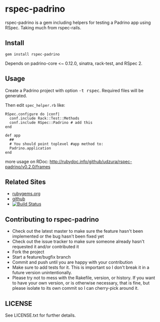 # rspec-padrino

rspec-padrino is a gem including helpers for testing a Padrino app using RSpec. Taking much from rspec-rails.

## Install

    gem install rspec-padrino

Depends on padrino-core <~ 0.12.0, sinatra, rack-test, and RSpec 2.

## Usage

Create a Padrino project with option <tt>-t rspec</tt>. Required files will be generated.

Then edit `spec_helper.rb` like:

    RSpec.configure do |conf|
      conf.include Rack::Test::Methods
      conf.include RSpec::Padrino # add this
    end
    
    def app
      ##
      # You should point toplevel #app method to:
      Padrino.application
    end

more usage on RDoc: <http://rubydoc.info/github/udzura/rspec-padrino/v0.2.0/frames>

## Related Sites

* [rubygems.org](https://rubygems.org/gems/rspec-padrino)
* [github](https://github.com/udzura/rspec-padrino)
* [![Build Status](https://travis-ci.org/udzura/rspec-padrino.svg?branch=master)](https://travis-ci.org/udzura/rspec-padrino)

## Contributing to rspec-padrino
 
* Check out the latest master to make sure the feature hasn't been implemented or the bug hasn't been fixed yet
* Check out the issue tracker to make sure someone already hasn't requested it and/or contributed it
* Fork the project
* Start a feature/bugfix branch
* Commit and push until you are happy with your contribution
* Make sure to add tests for it. This is important so I don't break it in a future version unintentionally.
* Please try not to mess with the Rakefile, version, or history. If you want to have your own version, or is otherwise necessary, that is fine, but please isolate to its own commit so I can cherry-pick around it.

## LICENSE

See LICENSE.txt for further details.

